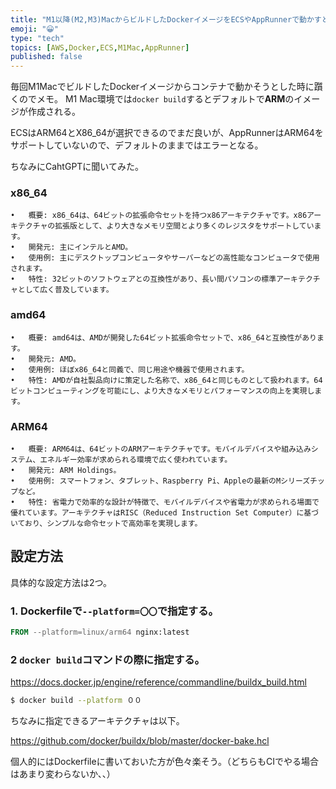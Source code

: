 ```yaml
---
title: "M1以降(M2,M3)MacからビルドしたDockerイメージをECSやAppRunnerで動かすときのメモ"
emoji: "😀"
type: "tech"
topics: [AWS,Docker,ECS,M1Mac,AppRunner]
published: false
---
```


毎回M1MacでビルドしたDockerイメージからコンテナで動かそうとした時に躓くのでメモ。
M1 Mac環境では`docker build`するとデフォルトで**ARM**のイメージが作成される。

ECSはARM64とX86_64が選択できるのでまだ良いが、AppRunnerはARM64をサポートしていないので、デフォルトのままではエラーとなる。

ちなみにCahtGPTに聞いてみた。

### x86_64

	•	概要: x86_64は、64ビットの拡張命令セットを持つx86アーキテクチャです。x86アーキテクチャの拡張版として、より大きなメモリ空間とより多くのレジスタをサポートしています。
	•	開発元: 主にインテルとAMD。
	•	使用例: 主にデスクトップコンピュータやサーバーなどの高性能なコンピュータで使用されます。
	•	特性: 32ビットのソフトウェアとの互換性があり、長い間パソコンの標準アーキテクチャとして広く普及しています。

### amd64

	•	概要: amd64は、AMDが開発した64ビット拡張命令セットで、x86_64と互換性があります。
	•	開発元: AMD。
	•	使用例: ほぼx86_64と同義で、同じ用途や機器で使用されます。
	•	特性: AMDが自社製品向けに策定した名称で、x86_64と同じものとして扱われます。64ビットコンピューティングを可能にし、より大きなメモリとパフォーマンスの向上を実現します。


### ARM64

	•	概要: ARM64は、64ビットのARMアーキテクチャです。モバイルデバイスや組み込みシステム、エネルギー効率が求められる環境で広く使われています。
	•	開発元: ARM Holdings。
	•	使用例: スマートフォン、タブレット、Raspberry Pi、Appleの最新のMシリーズチップなど。
	•	特性: 省電力で効率的な設計が特徴で、モバイルデバイスや省電力が求められる場面で優れています。アーキテクチャはRISC（Reduced Instruction Set Computer）に基づいており、シンプルな命令セットで高効率を実現します。


 ## 設定方法

 具体的な設定方法は2つ。
 ### 1. Dockerfileで`--platform=〇〇`で指定する。
 ```Dockerfile
 FROM --platform=linux/arm64 nginx:latest
 ```

 ### 2 `docker build`コマンドの際に指定する。
 
 https://docs.docker.jp/engine/reference/commandline/buildx_build.html
 ```.zsh
 $ docker build --platform ００
 ```

ちなみに指定できるアーキテクチャは以下。

https://github.com/docker/buildx/blob/master/docker-bake.hcl

個人的にはDockerfileに書いておいた方が色々楽そう。（どちらもCIでやる場合はあまり変わらないか、、）

